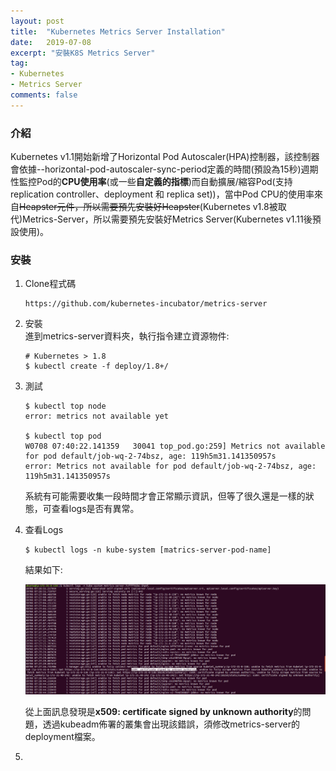 ```yaml
---
layout: post
title:  "Kubernetes Metrics Server Installation"
date:   2019-07-08
excerpt: "安裝K8S Metrics Server"
tag:
- Kubernetes 
- Metrics Server    
comments: false
---  
```


### 介紹   

Kubernetes v1.1開始新增了Horizontal Pod Autoscaler(HPA)控制器，該控制器會依據--horizontal-pod-autoscaler-sync-period定義的時間(預設為15秒)週期性監控Pod的**CPU使用率**(或一些**自定義的指標**)而自動擴展/縮容Pod(支持 replication controller、deployment 和 replica set))，當中Pod CPU的使用率來自~~Heapster元件，所以需要預先安裝好Heapster~~(Kubernetes v1.8被取代)Metrics-Server，所以需要預先安裝好Metrics Server(Kubernetes v1.11後預設使用)。  

### 安裝  

1. Clone程式碼
    ```
    https://github.com/kubernetes-incubator/metrics-server
    ```
2. 安裝  
    進到metrics-server資料夾，執行指令建立資源物件:   
    ```
    # Kubernetes > 1.8
    $ kubectl create -f deploy/1.8+/
    ```
3. 測試  
    ```
    $ kubectl top node
    error: metrics not available yet
    
    $ kubectl top pod
    W0708 07:40:22.141359   30041 top_pod.go:259] Metrics not available for pod default/job-wq-2-74bsz, age: 119h5m31.141350957s
    error: Metrics not available for pod default/job-wq-2-74bsz, age: 119h5m31.141350957s

    ``` 
    系統有可能需要收集一段時間才會正常顯示資訊，但等了很久還是一樣的狀態，可查看logs是否有異常。  
4. 查看Logs 
    ```
    $ kubectl logs -n kube-system [matrics-server-pod-name]
    ``` 
    結果如下:

    ![Matrics Server Error](https://github.com/kisekitw/kisekitw.github.io/blob/master/assets/img/1080708/matrics-server-error.png?raw=true)   

    從上面訊息發現是**x509: certificate signed by unknown authority**的問題，透過kubeadm佈署的叢集會出現該錯誤，須修改metrics-server的deployment檔案。 
5. 


